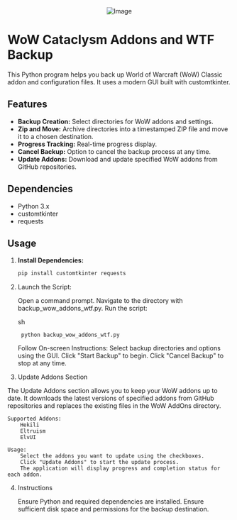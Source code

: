 <div align="center">
  <img src="https://github.com/user-attachments/assets/0fe9cf33-5d41-42e0-a438-7753657ed4c8" alt="Image" />
</div>

# WoW Cataclysm Addons and WTF Backup

This Python program helps you back up World of Warcraft (WoW) Classic addon and configuration files. It uses a modern GUI built with customtkinter.

## Features

- **Backup Creation:** Select directories for WoW addons and settings.
- **Zip and Move:** Archive directories into a timestamped ZIP file and move it to a chosen destination.
- **Progress Tracking:** Real-time progress display.
- **Cancel Backup:** Option to cancel the backup process at any time.
- **Update Addons:** Download and update specified WoW addons from GitHub repositories.

## Dependencies

- Python 3.x
- customtkinter
- requests

## Usage

1. **Install Dependencies:**
   ```sh
   pip install customtkinter requests
2. Launch the Script:

    Open a command prompt.
    Navigate to the directory with backup_wow_addons_wtf.py.
    Run the script:

    sh

        python backup_wow_addons_wtf.py

    Follow On-screen Instructions:
        Select backup directories and options using the GUI.
        Click "Start Backup" to begin.
        Click "Cancel Backup" to stop at any time.

3. Update Addons Section

The Update Addons section allows you to keep your WoW addons up to date. It downloads the latest versions of specified addons from GitHub repositories and replaces the existing files in the WoW AddOns directory.

    Supported Addons:
        Hekili
        Eltruism
        ElvUI

    Usage:
        Select the addons you want to update using the checkboxes.
        Click "Update Addons" to start the update process.
        The application will display progress and completion status for each addon.

4. Instructions

    Ensure Python and required dependencies are installed.
    Ensure sufficient disk space and permissions for the backup destination.
